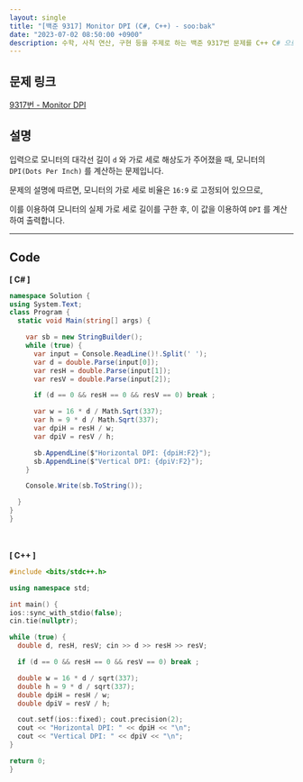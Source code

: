 ```yaml
---
layout: single
title: "[백준 9317] Monitor DPI (C#, C++) - soo:bak"
date: "2023-07-02 08:50:00 +0900"
description: 수학, 사칙 연산, 구현 등을 주제로 하는 백준 9317번 문제를 C++ C# 으로 풀이 및 해설
---
```


## 문제 링크
  [9317번 - Monitor DPI](https://www.acmicpc.net/problem/9317)

## 설명
입력으로 모니터의 대각선 길이 `d` 와 가로 세로 해상도가 주어졌을 때, 모니터의 `DPI(Dots Per Inch)` 를 계산하는 문제입니다.<br>

문제의 설명에 따르면, 모니터의 가로 세로 비율은 `16:9` 로 고정되어 있으므로,<br>

이를 이용하여 모니터의 실제 가로 세로 길이를 구한 후, 이 값을 이용하여 `DPI` 를 계산하여 출력합니다. <br>

- - -

## Code
<b>[ C# ] </b>
<br>

  ```c#
namespace Solution {
  using System.Text;
  class Program {
    static void Main(string[] args) {

      var sb = new StringBuilder();
      while (true) {
        var input = Console.ReadLine()!.Split(' ');
        var d = double.Parse(input[0]);
        var resH = double.Parse(input[1]);
        var resV = double.Parse(input[2]);

        if (d == 0 && resH == 0 && resV == 0) break ;

        var w = 16 * d / Math.Sqrt(337);
        var h = 9 * d / Math.Sqrt(337);
        var dpiH = resH / w;
        var dpiV = resV / h;

        sb.AppendLine($"Horizontal DPI: {dpiH:F2}");
        sb.AppendLine($"Vertical DPI: {dpiV:F2}");
      }

      Console.Write(sb.ToString());

    }
  }
}
  ```
<br><br>
<b>[ C++ ] </b>
<br>

  ```c++
#include <bits/stdc++.h>

using namespace std;

int main() {
  ios::sync_with_stdio(false);
  cin.tie(nullptr);

  while (true) {
    double d, resH, resV; cin >> d >> resH >> resV;

    if (d == 0 && resH == 0 && resV == 0) break ;

    double w = 16 * d / sqrt(337);
    double h = 9 * d / sqrt(337);
    double dpiH = resH / w;
    double dpiV = resV / h;

    cout.setf(ios::fixed); cout.precision(2);
    cout << "Horizontal DPI: " << dpiH << "\n";
    cout << "Vertical DPI: " << dpiV << "\n";
  }

  return 0;
}
  ```
